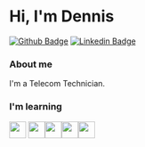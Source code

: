# Hi, I'm Dennis

[![Github Badge](https://img.shields.io/badge/-Github-000?style=flat-square&logo=Github&logoColor=white&link=https://github.com/dennisbonesso)](https://github.com/dennisbonesso)
[![Linkedin Badge](https://img.shields.io/badge/-LinkedIn-blue?style=flat-square&logo=Linkedin&logoColor=white&link=https://www.linkedin.com/in/dennisbonesso/)](https://www.linkedin.com/in/dennisbonesso/)

### About me
I'm a Telecom Technician.

### I'm learning
<img src="https://cdn.jsdelivr.net/gh/devicons/devicon/icons/linux/linux-original.svg" width="30" height="30" /> <img src="https://cdn.jsdelivr.net/gh/devicons/devicon/icons/git/git-original.svg" width="30" height="30" /><img src="https://cdn.jsdelivr.net/gh/devicons/devicon/icons/javascript/javascript-original.svg" width="30" height="30"  /><img src="https://cdn.jsdelivr.net/gh/devicons/devicon/icons/typescript/typescript-original.svg" width="30" height="30"  /><img src="https://cdn.jsdelivr.net/gh/devicons/devicon/icons/python/python-original-wordmark.svg" width="30" height="30" />



